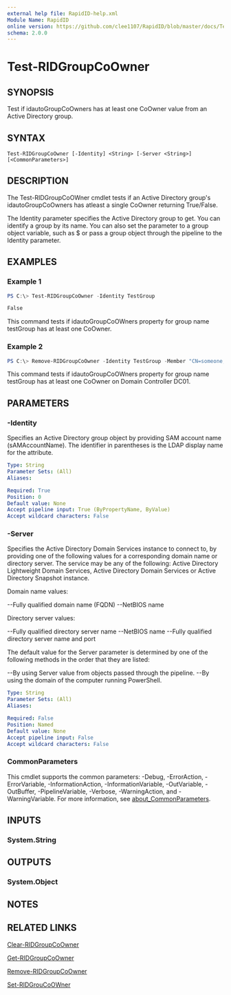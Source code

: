 ```yaml
---
external help file: RapidID-help.xml
Module Name: RapidID
online version: https://github.com/clee1107/RapidID/blob/master/docs/Test-RIDGroupCoOwner.md
schema: 2.0.0
---
```


# Test-RIDGroupCoOwner

## SYNOPSIS
Test if idautoGroupCoOwners has at least one CoOwner value from an Active Directory group.

## SYNTAX

```
Test-RIDGroupCoOwner [-Identity] <String> [-Server <String>] [<CommonParameters>]
```

## DESCRIPTION
The Test-RIDGroupCoOWner cmdlet tests if an Active Directory group's idautoGroupCoOwners has atleast a single CoOwner returning True/False.

The Identity parameter specifies the Active Directory group to get. You can identify a group by its name. You can also set the parameter to a group object variable, such as $<localGroupObject> or pass a group object through the pipeline to the Identity parameter.


## EXAMPLES

### Example 1
```powershell
PS C:\> Test-RIDGroupCoOwner -Identity TestGroup

False
```

This command tests if idautoGroupCoOWners property for group name testGroup has at least one CoOwner.

### Example 2
```powershell
PS C:\> Remove-RIDGroupCoOwner -Identity TestGroup -Member "CN=someone,OU=Users,DC=Domain,DC=Local" -Server DC01
```

This command tests if idautoGroupCoOWners property for group name testGroup has at least one CoOwner on Domain Controller DC01.

## PARAMETERS

### -Identity
Specifies an Active Directory group object by providing SAM account name (sAMAccountName). The identifier in parentheses is the LDAP display name for the attribute.

```yaml
Type: String
Parameter Sets: (All)
Aliases:

Required: True
Position: 0
Default value: None
Accept pipeline input: True (ByPropertyName, ByValue)
Accept wildcard characters: False
```

### -Server
Specifies the Active Directory Domain Services instance to connect to, by providing one of the following values for a corresponding domain name or directory server. The service may be any of the following: Active Directory Lightweight Domain Services, Active Directory Domain Services or Active Directory Snapshot instance.

Domain name values:

--Fully qualified domain name (FQDN)
--NetBIOS name

Directory server values:

--Fully qualified directory server name
--NetBIOS name
--Fully qualified directory server name and port

The default value for the Server parameter is determined by one of the following methods in the order that they are listed:

--By using Server value from objects passed through the pipeline.
--By using the domain of the computer running PowerShell.

```yaml
Type: String
Parameter Sets: (All)
Aliases:

Required: False
Position: Named
Default value: None
Accept pipeline input: False
Accept wildcard characters: False
```

### CommonParameters
This cmdlet supports the common parameters: -Debug, -ErrorAction, -ErrorVariable, -InformationAction, -InformationVariable, -OutVariable, -OutBuffer, -PipelineVariable, -Verbose, -WarningAction, and -WarningVariable. For more information, see [about_CommonParameters](http://go.microsoft.com/fwlink/?LinkID=113216).

## INPUTS

### System.String

## OUTPUTS

### System.Object
## NOTES

## RELATED LINKS
[Clear-RIDGroupCoOwner](https://github.com/clee1107/RapidID/blob/master/docs/Clear-RIDGroupCoOwner.md)

[Get-RIDGroupCoOwner](https://github.com/clee1107/RapidID/blob/master/docs/Get-RIDGroupCoOwner.md)

[Remove-RIDGroupCoOwner](https://github.com/clee1107/RapidID/blob/master/docs/Remove-RIDGroupCoOwner.md)

[Set-RIDGrouCoOWner](https://github.com/clee1107/RapidID/blob/master/docs/Remove-RIDGroupCoOwner.md)
